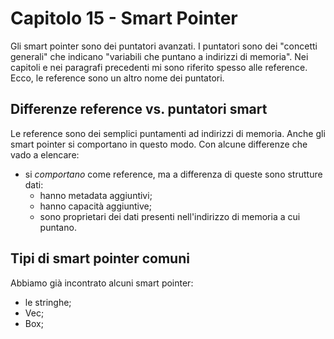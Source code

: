 # Capitolo 15 - Smart Pointer

Gli smart pointer sono dei puntatori avanzati. I puntatori sono dei "concetti generali" che indicano "variabili che puntano a indirizzi di memoria". Nei capitoli e nei paragrafi precedenti mi sono riferito spesso alle reference. Ecco, le reference sono un altro nome dei puntatori.

## Differenze reference vs. puntatori smart

Le reference sono dei semplici puntamenti ad indirizzi di memoria. Anche gli smart pointer si comportano in questo modo. Con alcune differenze che vado a elencare:

- si _comportano_ come reference, ma a differenza di queste sono strutture dati:
  - hanno metadata aggiuntivi;
  - hanno capacità aggiuntive;
  - sono proprietari dei dati presenti nell'indirizzo di memoria a cui puntano.

## Tipi di smart pointer comuni

Abbiamo già incontrato alcuni smart pointer:

- le stringhe;
- Vec<T>;
- Box<T>;
